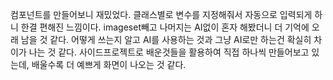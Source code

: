 <!-- 여기에 4주차 회고 내용을 작성해주세요 -->

컴포넌트를 만들어보니 재밌었다. 클래스별로 변수를 지정해줘서 자동으로 입력되게 하니 한결 편해진 느낌이다. imageset빼고 나머지는 AI없이 혼자 해봤더니 더 기억에 오래 남을 것 같다.
어떻게 쓰는지 알고 AI를 사용하는 것과 그냥 AI로만 하는건 확실히 차이가 나는 것 같다.
사이드프로젝트로 배운것들을 활용하여 직접 하나씩 만들어보고 있는데, 배울수록 더 예쁘게 화면이 나오는 것 같다.
